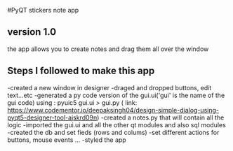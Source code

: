 #PyQT stickers note app

## version 1.0 
the app allows you to create notes and drag them all over the window

## Steps I followed to make this app
-created a new window in designer
-draged and dropped buttons, edit text...etc
-generated a py code version of the gui.ui('gui' is the name of the gui code) using : pyuic5 gui.ui > gui.py ( link: https://www.codementor.io/deepaksingh04/design-simple-dialog-using-pyqt5-designer-tool-ajskrd09n)
-created a notes.py that will contain all the logic
-imported the gui.ui and all the other qt modules and also sql modules
-created the db and set fieds (rows and colums)
-set different actions for buttons, mouse events ...
-styled the app